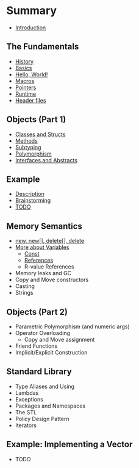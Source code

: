 # Summary

* [Introduction](README.md)

## The Fundamentals
* [History](chapter-1/history.md)
* [Basics](chapter-1/basics.md)
* [Hello, World!](chapter-1/helloworld.md)
* [Macros](chapter-1/macros.md)
* [Pointers](chapter-1/pointers.md)
* [Runtime](chapter-1/runtime.md)
* [Header files](chapter-1/headers.md)

## Objects \(Part 1\)
* [Classes and Structs](chapter-2/classes.md)
* [Methods](chapter-2/methods.md)
* [Subtyping](chapter-2/subtyping.md)
* [Polymorphism](chapter-2/polymorphism.md)
* [Interfaces and Abstracts](chapter-2/purevirt.md)

## Example
* [Description](chapter-3/desc.md)
* [Brainstorming](chapter-3/brainstorming1.md)
* [TODO](todo.md)

## Memory Semantics
* [new, new\[\], delete\[\], delete](new-new-delete-delete.md)
* [More about Variables](more-about-variables.md)
    * [Const](const.md)
    * [References](references.md)
    * R-value References
* Memory leaks and GC
* Copy and Move constructors
* Casting
* Strings

## Objects \(Part 2\)
* Parametric Polymorphism \(and numeric args\)
* Operator Overloading
    * Copy and Move assignment
* Friend Functions
* Implicit\/Explicit Construction

## Standard Library
* Type Aliases and Using
* Lambdas
* Exceptions
* Packages and Namespaces
* The STL
* Policy Design Pattern
* Iterators

## Example: Implementing a Vector
* TODO

